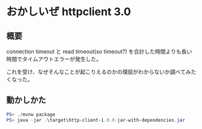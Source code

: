 # おかしいぜ httpclient 3.0

## 概要

connection timeout と read timeout(so timeout?) を合計した時間よりも長い時間でタイムアウトエラーが発生した。

これを受け、なぜそんなことが起こりえるのかの理屈がわからないか調べてみたくなった。

## 動かしかた

```powershell
PS> ./mvnw package
PS> java -jar .\target\http-client-1.0.0-jar-with-dependencies.jar
```
